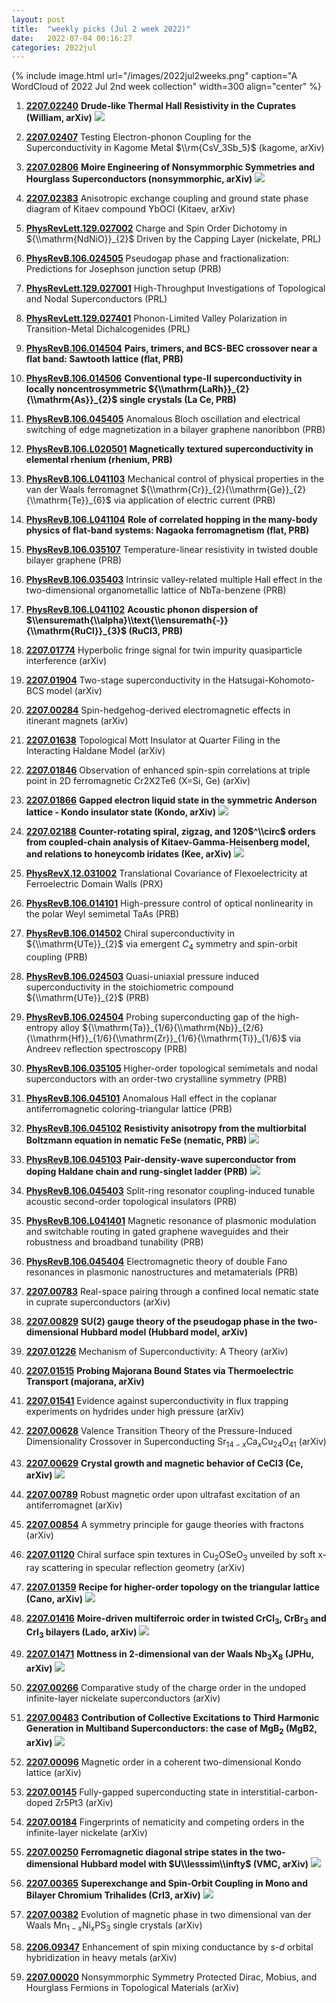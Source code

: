 ```yaml
---
layout: post
title:  "weekly picks (Jul 2 week 2022)"
date:   2022-07-04 00:16:27
categories: 2022jul
---
```


{% include image.html url="/images/2022jul2weeks.png" caption="A WordCloud of 2022 Jul 2nd week collection" width=300 align="center" %}


1. **[2207.02240](http://arxiv.org/abs/2207.02240)** **Drude-like Thermal Hall Resistivity in the Cuprates (William, arXiv)** ![](/images/2207.02240.pdf.jpg)

1. **[2207.02407](http://arxiv.org/abs/2207.02407)** Testing Electron-phonon Coupling for the Superconductivity in Kagome Metal $\\rm{CsV_3Sb_5}$ (kagome, arXiv)

1. **[2207.02806](http://arxiv.org/abs/2207.02806)** **Moire Engineering of Nonsymmorphic Symmetries and Hourglass Superconductors (nonsymmorphic, arXiv)** ![](/images/2207.02806.pdf.jpg)

1. **[2207.02383](http://arxiv.org/abs/2207.02383)** Anisotropic exchange coupling and ground state phase diagram of Kitaev compound YbOCl (Kitaev, arXiv)



1. **[PhysRevLett.129.027002](https://link.aps.org/doi/10.1103/PhysRevLett.129.027002)** Charge and Spin Order Dichotomy in ${\\mathrm{NdNiO}}_{2}$ Driven by the Capping Layer (nickelate, PRL)

1. **[PhysRevB.106.024505](https://link.aps.org/doi/10.1103/PhysRevB.106.024505)** Pseudogap phase and fractionalization: Predictions for Josephson junction setup (PRB)




1. **[PhysRevLett.129.027001](https://link.aps.org/doi/10.1103/PhysRevLett.129.027001)** High-Throughput Investigations of Topological and Nodal Superconductors (PRL)

1. **[PhysRevLett.129.027401](https://link.aps.org/doi/10.1103/PhysRevLett.129.027401)** Phonon-Limited Valley Polarization in Transition-Metal Dichalcogenides (PRL)

1. **[PhysRevB.106.014504](https://link.aps.org/doi/10.1103/PhysRevB.106.014504)** **Pairs, trimers, and BCS-BEC crossover near a flat band: Sawtooth lattice (flat, PRB)**

1. **[PhysRevB.106.014506](https://link.aps.org/doi/10.1103/PhysRevB.106.014506)** **Conventional type-II superconductivity in locally noncentrosymmetric ${\\mathrm{LaRh}}_{2}{\\mathrm{As}}_{2}$ single crystals (La Ce, PRB)**

1. **[PhysRevB.106.045405](https://link.aps.org/doi/10.1103/PhysRevB.106.045405)** Anomalous Bloch oscillation and electrical switching of edge magnetization in a bilayer graphene nanoribbon (PRB)

1. **[PhysRevB.106.L020501](https://link.aps.org/doi/10.1103/PhysRevB.106.L020501)** **Magnetically textured superconductivity in elemental rhenium (rhenium, PRB)**

1. **[PhysRevB.106.L041103](https://link.aps.org/doi/10.1103/PhysRevB.106.L041103)** Mechanical control of physical properties in the van der Waals ferromagnet ${\\mathrm{Cr}}_{2}{\\mathrm{Ge}}_{2}{\\mathrm{Te}}_{6}$ via application of electric current (PRB)

1. **[PhysRevB.106.L041104](https://link.aps.org/doi/10.1103/PhysRevB.106.L041104)** **Role of correlated hopping in the many-body physics of flat-band systems: Nagaoka ferromagnetism (flat, PRB)**

1. **[PhysRevB.106.035107](https://link.aps.org/doi/10.1103/PhysRevB.106.035107)** Temperature-linear resistivity in twisted double bilayer graphene (PRB)

1. **[PhysRevB.106.035403](https://link.aps.org/doi/10.1103/PhysRevB.106.035403)** Intrinsic valley-related multiple Hall effect in the two-dimensional organometallic lattice of NbTa-benzene (PRB)

1. **[PhysRevB.106.L041102](https://link.aps.org/doi/10.1103/PhysRevB.106.L041102)** **Acoustic phonon dispersion of $\\ensuremath{\\alpha}\\text{\\ensuremath{-}}{\\mathrm{RuCl}}_{3}$ (RuCl3, PRB)**



1. **[2207.01774](http://arxiv.org/abs/2207.01774)** Hyperbolic fringe signal for twin impurity quasiparticle interference (arXiv)

1. **[2207.01904](http://arxiv.org/abs/2207.01904)** Two-stage superconductivity in the Hatsugai-Kohomoto-BCS model (arXiv)

1. **[2207.00284](http://arxiv.org/abs/2207.00284)** Spin-hedgehog-derived electromagnetic effects in itinerant magnets (arXiv)

1. **[2207.01638](http://arxiv.org/abs/2207.01638)** Topological Mott Insulator at Quarter Filing in the Interacting Haldane Model (arXiv)

1. **[2207.01846](http://arxiv.org/abs/2207.01846)** Observation of enhanced spin-spin correlations at triple point in 2D ferromagnetic Cr2X2Te6 (X=Si, Ge) (arXiv)

1. **[2207.01866](http://arxiv.org/abs/2207.01866)** **Gapped electron liquid state in the symmetric Anderson lattice - Kondo insulator state (Kondo, arXiv)** ![](/images/2207.01866.pdf.jpg)

1. **[2207.02188](http://arxiv.org/abs/2207.02188)** **Counter-rotating spiral, zigzag, and 120$^\\circ$ orders from coupled-chain analysis of Kitaev-Gamma-Heisenberg model, and relations to honeycomb iridates (Kee, arXiv)** ![](/images/2207.02188.pdf.jpg)


1. **[PhysRevX.12.031002](https://link.aps.org/doi/10.1103/PhysRevX.12.031002)** Translational Covariance of Flexoelectricity at Ferroelectric Domain Walls (PRX)

1. **[PhysRevB.106.014101](https://link.aps.org/doi/10.1103/PhysRevB.106.014101)** High-pressure control of optical nonlinearity in the polar Weyl semimetal TaAs (PRB)

1. **[PhysRevB.106.014502](https://link.aps.org/doi/10.1103/PhysRevB.106.014502)** Chiral superconductivity in ${\\mathrm{UTe}}_{2}$ via emergent ${C}_{4}$ symmetry and spin-orbit coupling (PRB)

1. **[PhysRevB.106.024503](https://link.aps.org/doi/10.1103/PhysRevB.106.024503)** Quasi-uniaxial pressure induced superconductivity in the stoichiometric compound ${\\mathrm{UTe}}_{2}$ (PRB)

1. **[PhysRevB.106.024504](https://link.aps.org/doi/10.1103/PhysRevB.106.024504)** Probing superconducting gap of the high-entropy alloy ${\\mathrm{Ta}}_{1/6}{\\mathrm{Nb}}_{2/6}{\\mathrm{Hf}}_{1/6}{\\mathrm{Zr}}_{1/6}{\\mathrm{Ti}}_{1/6}$ via Andreev reflection spectroscopy (PRB)

1. **[PhysRevB.106.035105](https://link.aps.org/doi/10.1103/PhysRevB.106.035105)** Higher-order topological semimetals and nodal superconductors with an order-two crystalline symmetry (PRB)

1. **[PhysRevB.106.045101](https://link.aps.org/doi/10.1103/PhysRevB.106.045101)** Anomalous Hall effect in the coplanar antiferromagnetic coloring-triangular lattice (PRB)

1. **[PhysRevB.106.045102](https://link.aps.org/doi/10.1103/PhysRevB.106.045102)** **Resistivity anisotropy from the multiorbital Boltzmann equation in nematic FeSe (nematic, PRB)** ![](/images/PhysRevB.106.045102.pdf.jpg)

1. **[PhysRevB.106.045103](https://link.aps.org/doi/10.1103/PhysRevB.106.045103)** **Pair-density-wave superconductor from doping Haldane chain and rung-singlet ladder (PRB)** ![](/images/PhysRevB.106.045103.pdf.jpg)

1. **[PhysRevB.106.045403](https://link.aps.org/doi/10.1103/PhysRevB.106.045403)** Split-ring resonator coupling-induced tunable acoustic second-order topological insulators (PRB)

1. **[PhysRevB.106.L041401](https://link.aps.org/doi/10.1103/PhysRevB.106.L041401)** Magnetic resonance of plasmonic modulation and switchable routing in gated graphene waveguides and their robustness and broadband tunability (PRB)

1. **[PhysRevB.106.045404](https://link.aps.org/doi/10.1103/PhysRevB.106.045404)** Electromagnetic theory of double Fano resonances in plasmonic nanostructures and metamaterials (PRB)




1. **[2207.00783](http://arxiv.org/abs/2207.00783)** Real-space pairing through a confined local nematic state in cuprate superconductors (arXiv)

1. **[2207.00829](http://arxiv.org/abs/2207.00829)** **SU(2) gauge theory of the pseudogap phase in the two-dimensional Hubbard model (Hubbard model, arXiv)**

1. **[2207.01226](http://arxiv.org/abs/2207.01226)** Mechanism of Superconductivity: A Theory (arXiv)

1. **[2207.01515](http://arxiv.org/abs/2207.01515)** **Probing Majorana Bound States via Thermoelectric Transport (majorana, arXiv)**

1. **[2207.01541](http://arxiv.org/abs/2207.01541)** Evidence against superconductivity in flux trapping experiments on hydrides under high pressure (arXiv)

1. **[2207.00628](http://arxiv.org/abs/2207.00628)** Valence Transition Theory of the Pressure-Induced Dimensionality Crossover in Superconducting Sr$_{14-x}$Ca$_x$Cu$_{24}$O$_{41}$ (arXiv)

1. **[2207.00629](http://arxiv.org/abs/2207.00629)** **Crystal growth and magnetic behavior of CeCl3 (Ce, arXiv)** ![](/images/2207.00629.pdf.jpg)

1. **[2207.00789](http://arxiv.org/abs/2207.00789)** Robust magnetic order upon ultrafast excitation of an antiferromagnet (arXiv)

1. **[2207.00854](http://arxiv.org/abs/2207.00854)** A symmetry principle for gauge theories with fractons (arXiv)

1. **[2207.01120](http://arxiv.org/abs/2207.01120)** Chiral surface spin textures in Cu$_2$OSeO$_3$ unveiled by soft x-ray scattering in specular reflection geometry (arXiv)

1. **[2207.01359](http://arxiv.org/abs/2207.01359)** **Recipe for higher-order topology on the triangular lattice (Cano, arXiv)** ![](/images/2207.01359.pdf.jpg)

1. **[2207.01416](http://arxiv.org/abs/2207.01416)** **Moire-driven multiferroic order in twisted CrCl$_3$, CrBr$_3$ and CrI$_3$ bilayers (Lado, arXiv)** ![](/images/2207.01416.pdf.jpg)

1. **[2207.01471](http://arxiv.org/abs/2207.01471)** **Mottness in 2-dimensional van der Waals Nb$_3$X$_8$ (JPHu, arXiv)** ![](/images/2207.01471.pdf.jpg)




1. **[2207.00266](http://arxiv.org/abs/2207.00266)** Comparative study of the charge order in the undoped infinite-layer nickelate superconductors (arXiv)

1. **[2207.00483](http://arxiv.org/abs/2207.00483)** **Contribution of Collective Excitations to Third Harmonic Generation in Multiband Superconductors: the case of MgB$_2$ (MgB2, arXiv)** ![](/images/2207.00483.pdf.jpg)

1. **[2207.00096](http://arxiv.org/abs/2207.00096)** Magnetic order in a coherent two-dimensional Kondo lattice (arXiv)

1. **[2207.00145](http://arxiv.org/abs/2207.00145)** Fully-gapped superconducting state in interstitial-carbon-doped Zr5Pt3 (arXiv)

1. **[2207.00184](http://arxiv.org/abs/2207.00184)** Fingerprints of nematicity and competing orders in the infinite-layer nickelate (arXiv)

1. **[2207.00250](http://arxiv.org/abs/2207.00250)** **Ferromagnetic diagonal stripe states in the two-dimensional Hubbard model with $U\\lesssim\\infty$ (VMC, arXiv)** ![](/images/2207.00250.pdf.jpg)

1. **[2207.00365](http://arxiv.org/abs/2207.00365)** **Superexchange and Spin-Orbit Coupling in Mono and Bilayer Chromium Trihalides (CrI3, arXiv)** ![](/images/2207.00365.pdf.jpg)

1. **[2207.00382](http://arxiv.org/abs/2207.00382)** Evolution of magnetic phase in two dimensional van der Waals Mn$_{1-x}$Ni$_x$PS$_3$ single crystals (arXiv)

1. **[2206.09347](http://arxiv.org/abs/2206.09347)** Enhancement of spin mixing conductance by $s$-$d$ orbital hybridization in heavy metals (arXiv)


1. **[2207.00020](http://arxiv.org/abs/2207.00020)** Nonsymmorphic Symmetry Protected Dirac, Mobius, and Hourglass Fermions in Topological Materials (arXiv)